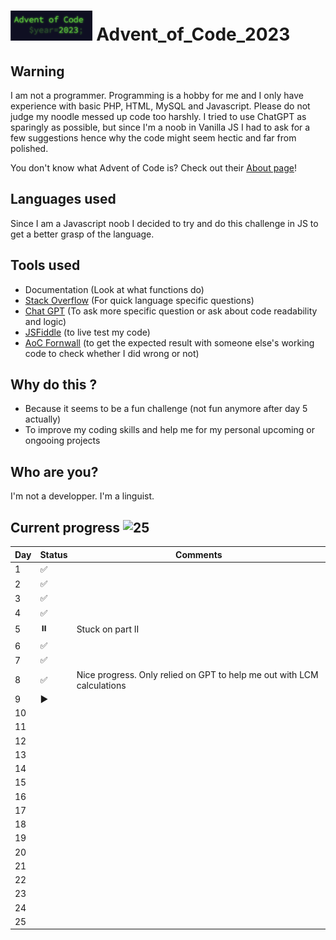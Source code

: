 # <img src="/AoC_logo.png" height="48rem"> Advent_of_Code_2023

## Warning
I am not a programmer. Programming is a hobby for me and I only have experience with basic PHP, HTML, MySQL and Javascript. Please do not judge my noodle messed up code too harshly. I tried to use ChatGPT as sparingly as possible, but since I'm a noob in Vanilla JS I had to ask for a few suggestions hence why the code might seem hectic and far from polished.

You don't know what Advent of Code is? Check out their [About page](https://adventofcode.com/2023/about)!

## Languages used
Since I am a Javascript noob I decided to try and do this challenge in JS to get a better grasp of the language.

## Tools used
- Documentation (Look at what functions do)
- [Stack Overflow](https://stackoverflow.com/) (For quick language specific questions)
- [Chat GPT](https://chat.openai.com/) (To ask more specific question or ask about code readability and logic)
- [JSFiddle](https://jsfiddle.net/) (to live test my code)
- [AoC Fornwall](https://aoc.fornwall.net/) (to get the expected result with someone else's working code to check whether I did wrong or not)

## Why do this ?
- Because it seems to be a fun challenge (not fun anymore after day 5 actually)
- To improve my coding skills and help me for my personal upcoming or ongooing projects

## Who are you?
I'm not a developper. I'm a linguist.

## Current progress ![25](https://progress-bar.dev/25)
|Day	|Status		| Comments																	|
|----	|---		|------																		|
| 1		| ✅			|																			|
| 2		| ✅			|																			|
| 3		| ✅			|																			|
| 4		| ✅			|																			|
| 5		| ⏸️		| Stuck on part II															|
| 6		| ✅			|																			|
| 7		| ✅			|																			|
| 8		| ✅			| Nice progress. Only relied on GPT to help me out with LCM calculations	|
| 9		| ▶️		|																			|
| 10	|			|																			|
| 11	|			|																			|
| 12	|			|																			|
| 13	|			|																			|
| 14	|			|																			|
| 15	|			|																			|
| 16	|			|																			|
| 17	|			|																			|
| 18	|			|																			|
| 19	|			|																			|
| 20	|			|																			|
| 21	|			|																			|
| 22	|			|																			|
| 23	|			|																			|
| 24	|			|																			|
| 25	|			|																			|